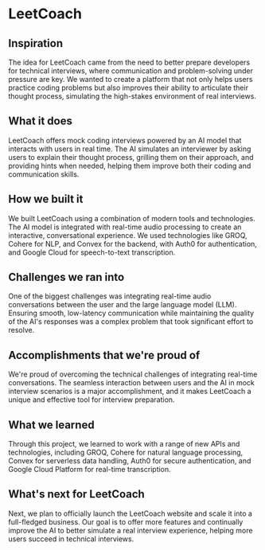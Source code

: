 # LeetCoach

## Inspiration
The idea for LeetCoach came from the need to better prepare developers for technical interviews, where communication and problem-solving under pressure are key. We wanted to create a platform that not only helps users practice coding problems but also improves their ability to articulate their thought process, simulating the high-stakes environment of real interviews.

## What it does
LeetCoach offers mock coding interviews powered by an AI model that interacts with users in real time. The AI simulates an interviewer by asking users to explain their thought process, grilling them on their approach, and providing hints when needed, helping them improve both their coding and communication skills.

## How we built it
We built LeetCoach using a combination of modern tools and technologies. The AI model is integrated with real-time audio processing to create an interactive, conversational experience. We used technologies like GROQ, Cohere for NLP, and Convex for the backend, with Auth0 for authentication, and Google Cloud for speech-to-text transcription.

## Challenges we ran into
One of the biggest challenges was integrating real-time audio conversations between the user and the large language model (LLM). Ensuring smooth, low-latency communication while maintaining the quality of the AI's responses was a complex problem that took significant effort to resolve.

## Accomplishments that we're proud of
We're proud of overcoming the technical challenges of integrating real-time conversations. The seamless interaction between users and the AI in mock interview scenarios is a major accomplishment, and it makes LeetCoach a unique and effective tool for interview preparation.

## What we learned
Through this project, we learned to work with a range of new APIs and technologies, including GROQ, Cohere for natural language processing, Convex for serverless data handling, Auth0 for secure authentication, and Google Cloud Platform for real-time transcription.

## What's next for LeetCoach
Next, we plan to officially launch the LeetCoach website and scale it into a full-fledged business. Our goal is to offer more features and continually improve the AI to better simulate a real interview experience, helping more users succeed in technical interviews.
